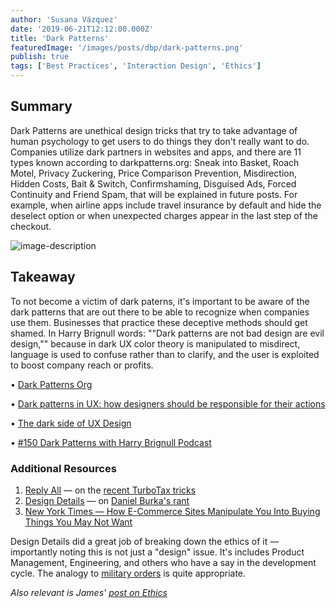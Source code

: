 ```yaml
---
author: 'Susana Vázquez'
date: '2019-06-21T12:12:00.000Z'
title: 'Dark Patterns'
featuredImage: '/images/posts/dbp/dark-patterns.png'
publish: true
tags: ['Best Practices', 'Interaction Design', 'Ethics']
---
```


## Summary

Dark Patterns are unethical design tricks that try to take advantage of human psychology to get users to do things they don't really want to do. Companies utilize dark partners in websites and apps, and there are 11 types known according to darkpatterns.org: Sneak into Basket, Roach Motel, Privacy Zuckering, Price Comparison Prevention, Misdirection, Hidden Costs, Bait & Switch, Confirmshaming, Disguised Ads, Forced Continuity and Friend Spam, that will be explained in future posts. For example, when airline apps include travel insurance by default and hide the deselect option or when unexpected charges appear in the last step of the checkout.

![image-description](/images/posts/dbp/1561108298337webupload_00977406.jpg)

## Takeaway

To not become a victim of dark paterns, it's important to be aware of the dark patterns that are out there to be able to recognize when companies use them. Businesses that practice these deceptive methods should get shamed. In Harry Brignull words: ""Dark patterns are not bad design are evil design,"" because in dark UX color theory is manipulated to misdirect, language is used to confuse rather than to clarify, and the user is exploited to boost company reach or profits.

• [Dark Patterns Org](https://www.darkpatterns.org/)

• [Dark patterns in UX: how designers should be responsible for their actions](https://uxdesign.cc/dark-patterns-in-ux-design-7009a83b233c)

• [The dark side of UX Design](https://darkpatterns.uxp2.com/)

• [#150 Dark Patterns with Harry Brignull Podcast](https://uxpodcast.com/150-dark-patterns-harry-brignull/)

### Additional Resources

1.  [Reply All](https://gimletmedia.com/shows/reply-all/6nhgol) — on the [recent TurboTax tricks](https://www.propublica.org/article/turbotax-just-tricked-you-into-paying-to-file-your-taxes)
2.  [Design Details](https://spec.fm/podcasts/design-details/302570) — on [Daniel Burka's rant](https://twitter.com/dburka/status/1140763558780624896)
3.  [New York Times — How E-Commerce Sites Manipulate You Into Buying Things You May Not Want](https://www.nytimes.com/2019/06/24/technology/e-commerce-dark-patterns-psychology.html)

Design Details did a great job of breaking down the ethics of it — importantly noting this is not just a "design" issue. It's includes Product Management, Engineering, and others who have a say in the development cycle. The analogy to [military orders](https://www.thebalancecareers.com/military-orders-3332819) is quite appropriate.

_Also relevant is James' [post on Ethics](/articles/ethics-in-design)_
